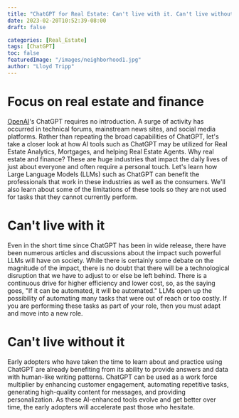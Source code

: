 ```yaml
---
title: "ChatGPT for Real Estate: Can't live with it. Can't live without it."
date: 2023-02-20T10:52:39-08:00
draft: false

categories: [Real_Estate]
tags: [ChatGPT]
toc: false
featuredImage: "/images/neighborhood1.jpg"
author: "Lloyd Tripp"
---
```

# Focus on real estate and finance
[OpenAI](https://OpenAI.com/)'s ChatGPT requires no introduction. A surge of activity has occurred in technical forums, mainstream news sites, and social media platforms. Rather than repeating the broad capabilities of ChatGPT, let's take a closer look at how AI tools such as ChatGPT may be utilized for Real Estate Analytics, Mortgages, and helping Real Estate Agents. Why real estate and finance? These are huge industries that impact the daily lives of just about everyone and often require a personal touch. Let's learn how Large Language Models (LLMs) such as ChatGPT  can benefit the professionals that work in these industries as well as the consumers. We'll also learn about some of the limitations of these tools so they are not used for tasks that they cannot currently perform.  
# Can't live with it
Even in the short time since ChatGPT has been in wide release, there have been numerous articles and discussions about the impact such powerful LLMs will have on society. While there is certainly some debate on the magnitude of the impact, there is no doubt that there will be a technological disruption that we have to adjust to or else be left behind. There is a continuous drive for higher efficiency and lower cost, so, as the saying goes, "If it can be automated, it will be automated." LLMs open up the possibility of automating many tasks that were out of reach or too costly. If you are performing these tasks as part of your role, then you must adapt and move into a new role. 

# Can't live without it  
Early adopters who have taken the time to learn about and practice using ChatGPT are already benefiting from its ability to provide answers and data with human-like writing patterns. ChatGPT can be used as a work force multiplier by enhancing customer engagement, automating repetitive tasks, generating high-quality content for messages, and providing personalization. As these AI-enhanced tools evolve and get better over time, the early adopters will accelerate past those who hesitate.